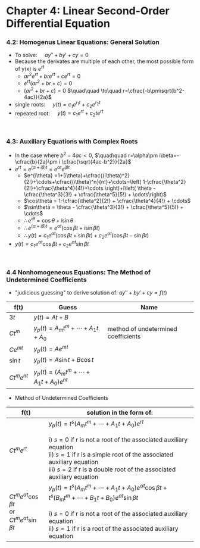# Chapter 4: Linear Second-Order Differential Equation

### 4.2: Homogenus Linear Equations: General Solution
- To solve: $\quad ay''+by'+cy=0$
- Because the derivates are multiple of each other, the most possible form of y(x) is $e^{rt}$
  - $ar^2e^{rt}+bre^{rt}+ce^{rt}=0$
  - $e^{rt}(ar^2+br+c)=0$
  - $(ar^2+br+c)=0$ $\quad\quad \to\quad r=\cfrac{-b\pm\sqrt{b^2-4ac}}{2a}$
- single roots: $\quad y(t)=c_1e^{r_1t}+c_2e^{r_2t}$
- repeated root: $\quad y(t)=c_1e^{rt}+c_2te^{rt}$

<br/>

### 4.3: Auxiliary Equations with Complex Roots
- In the case where $b^2-4ac<0$, $\quad\quad r=\alpha\pm i\beta=- \cfrac{b}{2a}\pm i \cfrac{\sqrt{4ac-b^2}}{2a}$
- $e^{rt}=e^{(\alpha +i\beta)t}=e^{\alpha t}e^{i\beta t}$
  - $e^{i\theta} =1+(i\theta)+\cfrac{(i\theta)^2}{2!}+\cdots+\cfrac{(i\theta)^n}{n!}+\cdots=\left( 1-\cfrac{\theta^2}{2!}+\cfrac{\theta^4}{4!}+\cdots \right)+i\left( \theta - \cfrac{\theta^3}{3!} + \cfrac{\theta^5}{5!} + \cdots\right)$
  - $\cos\theta = 1-\cfrac{\theta^2}{2!} + \cfrac{\theta^4}{4!} + \cdots$
  - $\sin\theta = \theta - \cfrac{\theta^3}{3!} + \cfrac{\theta^5}{5!} + \cdots$
  - $\therefore e^{i\theta} = \cos\theta + i\sin\theta$
  - $\therefore e^{(\alpha + i \beta)t} = e^{\alpha t}(\cos\beta t+i\sin\beta t)$
  - $\therefore y(t)=c_1e^{\alpha t}(\cos\beta t+\sin\beta t)+c_2e^{\alpha t}(\cos\beta t-\sin\beta t)$
- $y(t)=c_1e^{\alpha t}\cos\beta t + c_2e^{\alpha t}\sin\beta t$

<br/>

### 4.4 Nonhomogeneous Equations: The Method of Undetermined Coefficients
- "judicious guessing" to derive solution of: $ay''+by'+cy=f(t)$
  
|f(t) | Guess | Name |
|---|---|---|
|$3t$ | $y(t)=At+B$ ||
|$Ct^m$| $y_p(t)=A_mt^m+\cdots+A_1t+A_0$|method of undetermined coefficients|
|$Ce^{mt}$| $y_p(t)=Ae^{mt}$||
|$\sin t$| $y_p(t)=A\sin t+B\cos t$|
|$Ct^me^{nt}$|$y_p(t)=(A_mt^m+\cdots+A_1t+A_0)e^{nt}$|

- Method of Undetermined Coefficients

|f(t) | solution in the form of:|
|---|---|
|$Ct^me^{rt}$|$y_p(t)=t^s(A_mt^m+\cdots+A_1t+A_0)e^{rt}$<br/><br/>i) $s=0$ if r is not a root of the associated auxiliary equation<br/>ii) $s=1$ if r is a simple root of the associated auxiliary equation<br/>iii) $s=2$ if r is a double root of the associated auxiliary equation|
|$Ct^me^{\alpha t}\cos\beta t$<br/>or<br/>$Ct^me^{\alpha t}\sin\beta t$|$y_p(t)=t^s(A_mt^m+\cdots+A_1t+A_0)e^{\alpha t}\cos\beta t+t^s(B_mt^m+\cdots+B_1t+B_0)e^{\alpha t}\sin\beta t$<br/><br/>i) $s=0$ if r is not a root of the associated auxiliary equation<br/>ii) $s=1$ if r is a root of the associated auxiliary equation|